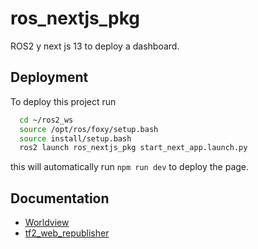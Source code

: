 # ros_nextjs_pkg
ROS2 y next js 13 to deploy a dashboard. 


## Deployment

To deploy this project run 

```bash
  cd ~/ros2_ws
  source /opt/ros/foxy/setup.bash
  source install/setup.bash
  ros2 launch ros_nextjs_pkg start_next_app.launch.py
```
this will automatically run `npm run dev` to deploy the page. 


## Documentation

- [Worldview](https://webviz.io/worldview/#/)
- [tf2_web_republisher](https://github.com/RobotWebTools/tf2_web_republisher)
